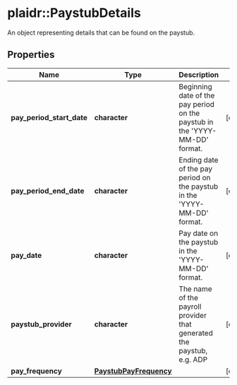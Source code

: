 # plaidr::PaystubDetails

An object representing details that can be found on the paystub.

## Properties
Name | Type | Description | Notes
------------ | ------------- | ------------- | -------------
**pay_period_start_date** | **character** | Beginning date of the pay period on the paystub in the &#39;YYYY-MM-DD&#39; format. | [optional] 
**pay_period_end_date** | **character** | Ending date of the pay period on the paystub in the &#39;YYYY-MM-DD&#39; format. | [optional] 
**pay_date** | **character** | Pay date on the paystub in the &#39;YYYY-MM-DD&#39; format. | [optional] 
**paystub_provider** | **character** | The name of the payroll provider that generated the paystub, e.g. ADP | [optional] 
**pay_frequency** | [**PaystubPayFrequency**](PaystubPayFrequency.md) |  | [optional] 


